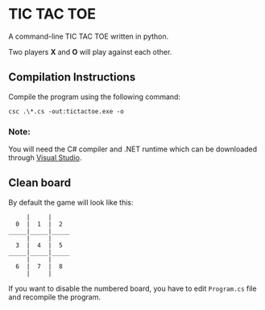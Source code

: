 # TIC TAC TOE

 A command-line TIC TAC TOE written in python.

 Two players **X** and **O** will play against each other.

 ## Compilation Instructions

Compile the program using the following command:

```
csc .\*.cs -out:tictactoe.exe -o
```

### Note:
You will need the C# compiler and .NET runtime which can be downloaded through [Visual Studio](https://visualstudio.microsoft.com).

## Clean board

By default the game will look like this:

```
     |     |
  0  |  1  |  2
_____|_____|_____
     |     |
  3  |  4  |  5
_____|_____|_____
     |     |
  6  |  7  |  8
     |     |
```

If you want to disable the numbered board, you have to edit `Program.cs` file and recompile the program.